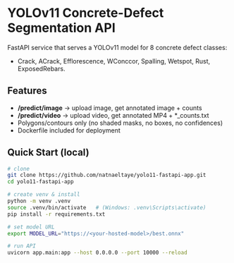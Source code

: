 # YOLOv11 Concrete-Defect Segmentation API

FastAPI service that serves a YOLOv11 model for 8 concrete defect classes:
- Crack, ACrack, Efflorescence, WConccor, Spalling, Wetspot, Rust, ExposedRebars.

## Features
- **/predict/image** → upload image, get annotated image + counts
- **/predict/video** → upload video, get annotated MP4 + *_counts.txt
- Polygons/contours only (no shaded masks, no boxes, no confidences)
- Dockerfile included for deployment

## Quick Start (local)
```bash
# clone
git clone https://github.com/natnaeltaye/yolo11-fastapi-app.git
cd yolo11-fastapi-app

# create venv & install
python -m venv .venv
source .venv/bin/activate   # (Windows: .venv\Scripts\activate)
pip install -r requirements.txt

# set model URL
export MODEL_URL="https://<your-hosted-model>/best.onnx"

# run API
uvicorn app.main:app --host 0.0.0.0 --port 10000 --reload
